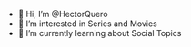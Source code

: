 - 👋 Hi, I’m @HectorQuero
- 👀 I’m interested in Series and Movies
- 🌱 I’m currently learning about Social Topics


<!---
HectorQuero/HectorQuero is a ✨ special ✨ repository because its `README.md` (this file) appears on your GitHub profile.
You can click the Preview link to take a look at your changes.
--->
